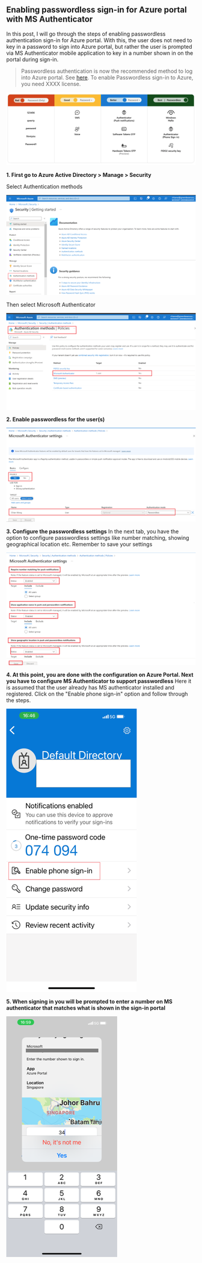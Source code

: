 ## Enabling passwordless sign-in for Azure portal with MS Authenticator

In this post, I will go through the steps of enabling passwordless authentication sign-in for Azure portal. With this, the user does not need to key in a password to sign into Azure portal, but rather the user is prompted via MS Authenticator mobile application to key in a number shown in on the portal during sign-in.

> Passwordless authentication is now the recommended method to log into Azure portal. See [here](https://www.microsoft.com/en-us/security/business/solutions/passwordless-authentication). To enable Passwordless sign-in to Azure, you need XXXX license. 

![comparisonofauthc.png](https://github.com/chianw/chianw/blob/main/comparisonofauthc.png)


**1. First go to Azure Active Directory > Manage > Security**

Select Authentication methods

![passwdless1.png](https://github.com/chianw/chianw/blob/main/passwdless1.png)

Then select Microsoft Authenticator

![passwdless2.png](https://github.com/chianw/chianw/blob/main/passwdless2.png)

**2. Enable passwordless for the user(s)**

![passwdless3.png](https://github.com/chianw/chianw/blob/main/passwdless3.png)

**3. Configure the passwordless settings**
In the next tab, you have the option to configure passwordless settings like number matching, showing geographical location etc. Remember to save your settings

![passwdless4.png](https://github.com/chianw/chianw/blob/main/passwdless4.png)

**4. At this point, you are done with the configuration on Azure Portal. Next you have to configure MS Authenticator to support passwordless**
Here it is assumed that the user already has MS authenticator installed and registered. Click on the "Enable phone sign-in" option and follow through the steps.

![passwdless7new.png](https://github.com/chianw/chianw/blob/main/passwdless7new.png)

**5. When signing in you will be prompted to enter a number on MS authenticator that matches what is shown in the sign-in portal**

![passwdless8.png](https://github.com/chianw/chianw/blob/main/passwdless8.png)




